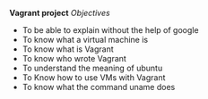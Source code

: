**Vagrant project**
*Objectives*
- To be able to explain without the help of google
- To know what a virtual machine is
- To know what is Vagrant
- To know who wrote Vagrant
- To understand the meaning of ubuntu
- To Know how to use VMs with Vagrant
- To know what the command uname does 
